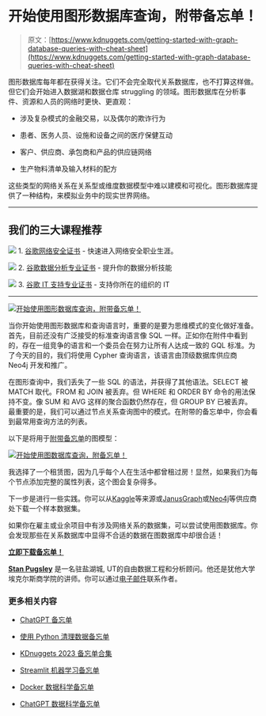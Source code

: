 # 开始使用图形数据库查询，附带备忘单！

> 原文：[https://www.kdnuggets.com/getting-started-with-graph-database-queries-with-cheat-sheet](https://www.kdnuggets.com/getting-started-with-graph-database-queries-with-cheat-sheet)

图形数据库每年都在获得关注。它们不会完全取代关系数据库，也不打算这样做。但它们会开始进入数据湖和数据仓库 struggling 的领域。图形数据库在分析事件、资源和人员的网络时更快、更直观：

+   涉及复杂模式的金融交易，以及偶尔的欺诈行为

+   患者、医务人员、设施和设备之间的医疗保健互动

+   客户、供应商、承包商和产品的供应链网络

+   生产物料清单及输入材料的配方

这些类型的网络关系在关系型或维度数据模型中难以建模和可视化。图形数据库提供了一种结构，来模拟业务中的现实世界网络。

* * *

## 我们的三大课程推荐

![](../Images/0244c01ba9267c002ef39d4907e0b8fb.png) 1\. [谷歌网络安全证书](https://www.kdnuggets.com/google-cybersecurity) - 快速进入网络安全职业生涯。

![](../Images/e225c49c3c91745821c8c0368bf04711.png) 2\. [谷歌数据分析专业证书](https://www.kdnuggets.com/google-data-analytics) - 提升你的数据分析技能

![](../Images/0244c01ba9267c002ef39d4907e0b8fb.png) 3\. [谷歌 IT 支持专业证书](https://www.kdnuggets.com/google-itsupport) - 支持你所在的组织的 IT

* * *

[![开始使用图形数据库查询，附带备忘单！](../Images/ab566ed79c28b876e2665122ca3f03cd.png)](https://www.kdnuggets.com/wp-content/uploads/Queries_with_Cypher_Cheat_Sheet_Pugsley.pdf)

当你开始使用图形数据库和查询语言时，重要的是要为思维模式的变化做好准备。首先，目前还没有广泛接受的标准查询语言像 SQL 一样。正如你在附件中看到的，存在一组竞争的语言和一个委员会在努力让所有人达成一致的 GQL 标准。为了今天的目的，我们将使用 Cypher 查询语言，该语言由顶级数据库供应商 Neo4j 开发和推广。

在图形查询中，我们丢失了一些 SQL 的语法，并获得了其他语法。SELECT 被 MATCH 取代。FROM 和 JOIN 被丢弃。但 WHERE 和 ORDER BY 命令的用法保持不变。像 SUM 和 AVG 这样的聚合函数仍然存在，但 GROUP BY 已被丢弃。最重要的是，我们可以通过节点关系查询图中的模式。在附带的备忘单中，你会看到最常用查询方法的列表。

以下是将用于[附带备忘单](https://www.kdnuggets.com/wp-content/uploads/Queries_with_Cypher_Cheat_Sheet_Pugsley.pdf)的图模型：

[![开始使用图数据库查询，附备忘单！](../Images/5d3a97e58a9a5cb96b65e38e775b857c.png)](https://www.kdnuggets.com/wp-content/uploads/Queries_with_Cypher_Cheat_Sheet_Pugsley.pdf)

我选择了一个租赁图，因为几乎每个人在生活中都曾租过房！显然，如果我们为每个节点添加完整的属性列表，这个图会复杂得多。

下一步是进行一些实践。你可以从[Kaggle](https://www.kaggle.com/datasets/startupsci/awesome-datasets-graph)等来源或[JanusGraph](https://janusgraph.org/)或[Neo4j](https://neo4j.com/developer/example-data/)等供应商处下载一个样本数据集。

如果你在雇主或业余项目中有涉及网络关系的数据集，可以尝试使用图数据库。你会发现那些在关系数据库中显得不合适的数据在图数据库中却很合适！

[**立即下载备忘单！**](https://www.kdnuggets.com/wp-content/uploads/Queries_with_Cypher_Cheat_Sheet_Pugsley.pdf)

[](https://www.linkedin.com/in/spugsley/)****[Stan Pugsley](https://www.linkedin.com/in/spugsley/)**** 是一名驻盐湖城, UT的自由数据工程和分析顾问。他还是犹他大学埃克尔斯商学院的讲师。你可以通过[电子邮件](mailto:S.pugsley@utah.edu)联系作者。

### 更多相关内容

+   [ChatGPT 备忘单](https://www.kdnuggets.com/2023/01/chatgpt-cheat-sheet.html)

+   [使用 Python 清理数据备忘单](https://www.kdnuggets.com/2023/02/data-cleaning-python-cheat-sheet.html)

+   [KDnuggets 2023 备忘单合集](https://www.kdnuggets.com/the-kdnuggets-2023-cheat-sheet-collection)

+   [Streamlit 机器学习备忘单](https://www.kdnuggets.com/2023/01/streamlit-machine-learning-cheat-sheet.html)

+   [Docker 数据科学备忘单](https://www.kdnuggets.com/2023/02/docker-data-science-cheat-sheet.html)

+   [ChatGPT 数据科学备忘单](https://www.kdnuggets.com/2023/03/chatgpt-data-science-cheat-sheet.html)
